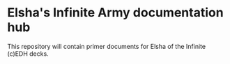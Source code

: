 # Elsha's Infinite Army documentation hub

This repository will contain primer documents for Elsha of the Infinite (c)EDH decks.
